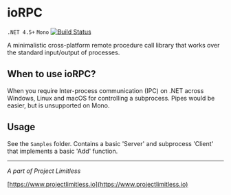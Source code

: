 # ioRPC

`.NET 4.5+` `Mono` [![Build Status](https://travis-ci.org/ProjectLimitless/ioRPC.svg?branch=master)](https://travis-ci.org/ProjectLimitless/ioRPC)

A minimalistic cross-platform remote procedure call library that works over the standard input/output of processes.

## When to use ioRPC?

When you require Inter-process communication (IPC) on .NET across Windows, Linux and macOS for controlling a subprocess. Pipes would be easier, but is unsupported on Mono.

## Usage

See the `Samples` folder. Contains a basic 'Server' and subprocess 'Client' that implements a basic 'Add' function.

---
*A part of Project Limitless*

[https://www.projectlimitless.io](https://www.projectlimitless.io)
